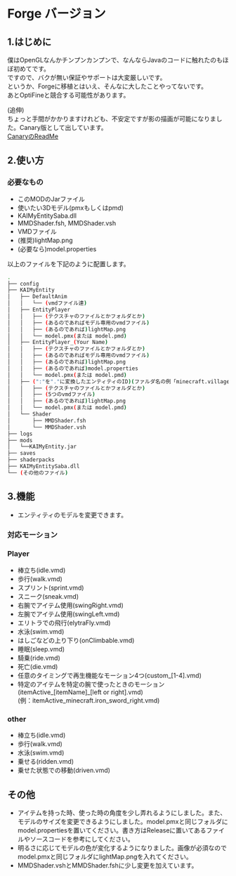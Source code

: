# Forge バージョン

## 1.はじめに

僕はOpenGLなんかチンプンカンプンで、なんならJavaのコードに触れたのもほぼ初めてです。  
ですので、バクが無い保証やサポートは大変厳しいです。  
というか、Forgeに移植とはいえ、そんなに大したことやってないです。  
あとOptiFineと競合する可能性があります。  

(追伸)  
ちょっと手間がかかりますけれども、不安定ですが影の描画が可能になりました。Canary版として出しています。  
[CanaryのReadMe](https://github.com/Gengorou-C/KAIMyEntity-forge/blob/1.19-forge-Canary/README_Canary.md)

## 2.使い方

### 必要なもの

* このMODのJarファイル
* 使いたい3Dモデル(pmxもしくはpmd)
* KAIMyEntitySaba.dll
* MMDShader.fsh, MMDShader.vsh
* VMDファイル
* (推奨)lightMap.png
* (必要なら)model.properties

以上のファイルを下記のように配置します。

```bash
.
├── config
├── KAIMyEntity
│   ├── DefaultAnim
│   │   └── (vmdファイル達)
│   ├── EntityPlayer
│   │   ├── (テクスチャのファイルとかフォルダとか)
│   │   ├── (あるのであればモデル専用のvmdファイル)
│   │   ├── (あるのであれば)lightMap.png
│   │   └── model.pmx(または model.pmd)
│   ├── EntityPlayer_(Your Name)
│   │   ├── (テクスチャのファイルとかフォルダとか)
│   │   ├── (あるのであればモデル専用のvmdファイル)
│   │   ├── (あるのであれば)lightMap.png
│   │   ├── (あるのであれば)model.properties
│   │   └── model.pmx(または model.pmd)
│   ├── (":"を"."に変換したエンティティのID)(ファルダ名の例「minecraft.villager」)
│   │   ├── (テクスチャのファイルとかフォルダとか)
│   │   ├── (5つのvmdファイル)
│   │   ├── (あるのであれば)lightMap.png
│   │   └── model.pmx(または model.pmd)
│   └── Shader
│       ├── MMDShader.fsh
│       └── MMDShader.vsh
├── logs
├── mods
│   └──KAIMyEntity.jar
├── saves
├── shaderpacks
├── KAIMyEntitySaba.dll
└── (その他のファイル)
```

## 3.機能

* エンティティのモデルを変更できます。

### 対応モーション

### Player

* 棒立ち(idle.vmd)
* 歩行(walk.vmd)
* スプリント(sprint.vmd)
* スニーク(sneak.vmd)
* 右腕でアイテム使用(swingRight.vmd)
* 左腕でアイテム使用(swingLeft.vmd)
* エリトラでの飛行(elytraFly.vmd)
* 水泳(swim.vmd)
* はしごなどの上り下り(onClimbable.vmd)
* 睡眠(sleep.vmd)
* 騎乗(ride.vmd)
* 死亡(die.vmd)
* 任意のタイミングで再生機能なモーション4つ(custom_[1-4].vmd)
* 特定のアイテムを特定の腕で使ったときのモーション(itemActive_[itemName]_[left or right].vmd)  
(例：itemActive_minecraft.iron_sword_right.vmd)

### other

* 棒立ち(idle.vmd)
* 歩行(walk.vmd)
* 水泳(swim.vmd)
* 乗せる(ridden.vmd)
* 乗せた状態での移動(driven.vmd)

## その他

* アイテムを持った時、使った時の角度を少し弄れるようにしました。また、モデルのサイズを変更できるようにしました。model.pmxと同じフォルダにmodel.propertiesを置いてください。書き方はReleaseに置いてあるファイルやソースコードを参考にしてください。
* 明るさに応じてモデルの色が変化するようになりました。画像が必須なのでmodel.pmxと同じフォルダにlightMap.pngを入れてください。
* MMDShader.vshとMMDShader.fshに少し変更を加えています。
